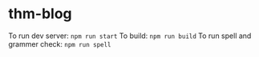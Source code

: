 # thm-blog

To run dev server: `npm run start`
To build: `npm run build`
To run spell and grammer check: `npm run spell`
